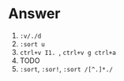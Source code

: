 # Answer

1. `:v/./d`
2. `:sort u`
3. `ctrl+v I1. `, `ctrl+v g ctrl+a`
4. TODO
5. `:sort`, `:sor!`, `:sort /[^.]*./`
